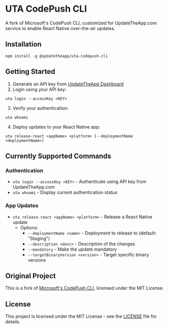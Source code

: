 # UTA CodePush CLI

A fork of Microsoft's CodePush CLI, customized for UpdateTheApp.com service to enable React Native over-the-air updates.

## Installation

```shell
npm install -g @updatetheapp/uta-codepush-cli
```

## Getting Started

1. Generate an API key from [UpdateTheApp Dashboard](https://updatetheapp.com/dashboard/settings/api-keys)
2. Login using your API key:

```shell
uta login --accessKey <KEY>
```

3. Verify your authentication:

```shell
uta whoami
```

4. Deploy updates to your React Native app:

```shell
uta release-react <appName> <platform> [--deploymentName <deploymentName>]
```

## Currently Supported Commands

### Authentication

- `uta login --accessKey <KEY>` - Authenticate using API key from UpdateTheApp.com
- `uta whoami` - Display current authentication status

### App Updates

- `uta release-react <appName> <platform>` - Release a React Native update
  - Options:
    - `--deploymentName <name>` - Deployment to release to (default: "Staging")
    - `--description <desc>` - Description of the changes
    - `--mandatory` - Make the update mandatory
    - `--targetBinaryVersion <version>` - Target specific binary versions

## Original Project

This is a fork of [Microsoft&#39;s CodePush CLI](https://github.com/microsoft/code-push-server), licensed under the MIT License.

## License

This project is licensed under the MIT License - see the [LICENSE](LICENSE) file for details.
